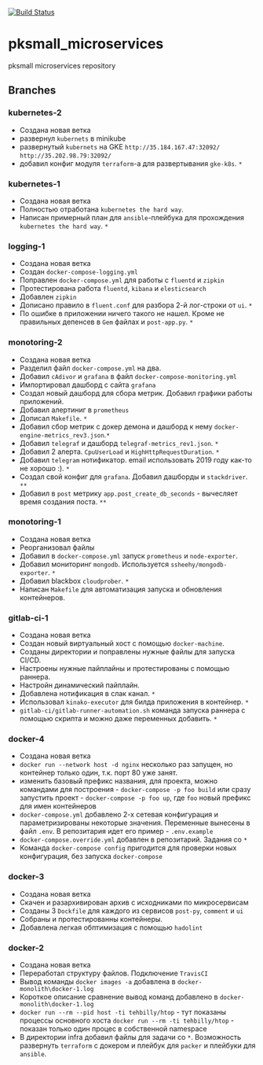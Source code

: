 [![Build Status](https://travis-ci.com/Otus-DevOps-2019-08/pksmall_microservices.svg?branch=master)](https://travis-ci.com/Otus-DevOps-2019-08/pksmall_microservices)

# pksmall_microservices

pksmall microservices repository

## Branches

### kubernetes-2
+ Создана новая ветка
+ развернул `kubernets` в minikube
+ развернутый `kubernets` на GKE `http://35.184.167.47:32092/` `http://35.202.98.79:32092/`
+ добавил конфиг модуля `terraform`-а для развертывания `gke-k8s`. `*`  

### kubernetes-1
+ Создана новая ветка
+ Полностью отработана `kubernetes the hard way`.
+ Написан примерный план для `ansible`-плейбука для прохождения 
`kubernetes the hard way`. `*`

### logging-1
+ Создана новая ветка
+ Создан `docker-compose-logging.yml`
+ Поправлен `docker-compose.yml` для работы с `fluentd` и `zipkin`
+ Протестирована работа `fluentd`, `kibana` и `elesticsearch`
+ Добавлен `zipkin`
+ Дописано правило в `fluent.conf` для разбора 2-й лог-строки от `ui`. `*`
+ По ошибке в приложении ничего такого не нашел. Кроме  не правильных депенсев в `Gem` файлах
  и `post-app.py`. `*`

### monotoring-2
+ Создана новая ветка
+ Разделил файл `docker-compose.yml` на два.
+ Добавил `cAdivor` и `grafana` в файл `docker-compose-monitoring.yml`
+ Импортировал дашборд с сайта `grafana`
+ Создал новый дашборд для сбора метрик. Добавил графики работы приложений.
+ Добавил алертиниг в `prometheus`
+ Дописал `Makefile`. `*`
+ Добавил сбор метрик с докер демона и дашборд к нему `docker-engine-metrics_rev3.json`.`*`
+ Добавил `telegraf` и дашборд `telegraf-metrics_rev1.json`. `*`
+ Добавил 2 алерта. `CpuUserLoad` и `HighHttpRequestDuration`. `*`
+ Добавил `telegram` нотификатор. email использовать 2019 году как-то не хорошо :). `*`
+ Создал свой конфиг для `grafana`. Добавил дашборды и `stackdriver`. `**`
+ Добавил в `post` метрику `app.post_create_db_seconds` - вычесляет время создания поста. `**`


### monotoring-1
+ Создана новая ветка
+ Реорганизовал файлы
+ Добавил в `docker-compose.yml` запуск `prometheus` и `node-exporter`.
+ Добавил мониторинг `mongodb`. Используется `ssheehy/mongodb-exporter`. `*`
+ Добавил blackbox  `cloudprober`. `*`
+ Написан `Makefile` для автоматизация запуска и обновления контейнеров.

### gitlab-ci-1
+ Создана новая ветка
+ Создан новый виртуальный хост с помощью `docker-machine`.
+ Созданы директории и поправлены нужные файлы для запуска CI/CD.
+ Настроены нужные пайплайны и протестированы с помощью раннера.
+ Настройн динамический пайплайн.
+ Добавлена нотификация в слак канал. `*`
+ Использовал `kinako-executor` для билда приложения в контейнер. `*` 
+ `gitlab-ci/gitlab-runner-automation.sh` команда запуска раннера с помощью скрипта и 
  можно даже переменных добавить. `*`
  
### docker-4
+ Создана новая ветка
+ `docker run --network host -d nginx` несколько раз запущен, но контейнер только один, т.к.
порт 80 уже занят.
+ изменить базовый префикс названия, для проекта, можно командами для построения - 
`docker-compose -p foo build` или сразу запустить проект - `docker-compose -p foo up`, 
где `foo` новый префикс для имен контейнеров
+ `docker-compose.yml` добавлено 2-х сетевая конфигурация и параметризированы некоторые
значения. Переменные вынесены в файл `.env`. В репозитария идет его пример - `.env.example`
+ `docker-compose.override.yml` добавлен в репозитарий. Задания со `*`
+ Команда `docker-compose config` пригодится для проверки новых конфигурация, без запуска `docker-compose` 

### docker-3
+ Создана новая ветка
+ Скачен и разархивирован архив с исходниками по микросервисам
+ Созданы 3 `Dockfile` для каждого из сервисов `post-py`, `comment` и `ui`
+ Собраны и протестированны контейнеры.
+ Добавлена легкая обптимизация с помощью `hadolint`

### docker-2
+ Создана новая ветка
+ Переработал структуру файлов. Подключение `TravisCI`
+ Вывод команды `docker images -a` добавлена в `docker-monolith\docker-1.log`
+ Короткое описание сравнение вывод команд добавлено в  `docker-monolith\docker-1.log`
+ `docker run --rm --pid host -ti tehbilly/htop` - тут показаны процессы основного хоста
`docker run --rm -ti tehbilly/htop` - показан только один процес в собственной namespace
+ В директории infra добавил файлы для задачи со `*`. Возможность развернуть `terraform` с докером и 
плейбук для `packer` и плейбуки для `ansible`.
